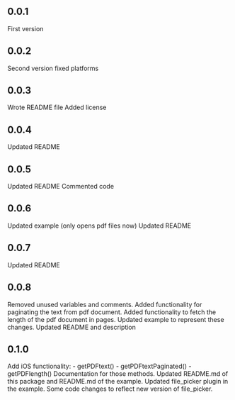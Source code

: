 ## 0.0.1
First version
## 0.0.2
Second version fixed platforms
## 0.0.3
Wrote README file
Added license
## 0.0.4
Updated README
## 0.0.5
Updated README
Commented code
## 0.0.6
Updated example (only opens pdf files now)
Updated README
## 0.0.7
Updated README
## 0.0.8
Removed unused variables and comments.
Added functionality for paginating the text from pdf document.
Added functionality to fetch the length of the pdf document in pages.
Updated example to represent these changes.
Updated README and description
## 0.1.0
Add iOS functionality:
	- getPDFtext()
	- getPDFtextPaginated()
	- getPDFlength()
Documentation for those methods.
Updated README.md of this package and README.md of the example.
Updated file_picker plugin in the example. Some code changes to reflect new version of file_picker.